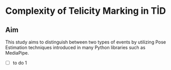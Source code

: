 # Complexity of Telicity Marking in TİD

## Aim

This study aims to distinguish between two types of events by utilizing Pose Estimation techniques introduced in many Python libraries such as MediaPipe. 

- [ ] to do 1